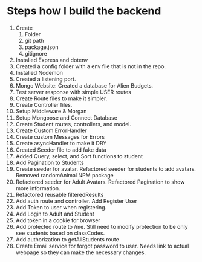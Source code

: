 # Steps how I build the backend
1. Create
   1. Folder
   2. git path
   3. package.json
   4. gitignore
2. Installed Express and dotenv
3. Created a config folder with a env file that is not in the repo.
4. Installed Nodemon
5. Created a listening port.
6. Mongo Website: Created a database for Alien Budgets.
7. Test server response with simple USER routes
8. Create Route files to make it simpler.
9. Create Controller files.
10. Setup Middleware & Morgan
11. Setup Mongoose and Connect Database
12. Create Student routes, controllers, and model.
13. Create Custom ErrorHandler
14. Create custom Messages for Errors
15. Create asyncHandler to make it DRY
16. Created Seeder file to add fake data
17. Added Query, select, and Sort functions to student
18. Add Pagination to Students
19. Create seeder for avatar. Refactored seeder for students to add avatars. Removed randomAnimal NPM package
20. Refactored seeder for Adult Avatars. Refactored Pagination to show more information.
21. Refactored reusable filteredResults
22. Add auth route and controller. Add Register User
23. Add Token to user when registering.
24. Add Login to Adult and Student
25. Add token in a cookie for browser
26. Add protected route to /me. Still need to modify protection to be only see students based on classCodes.
27. Add authorization to getAllStudents route
28. Create Email service for forgot password to user. Needs link to actual webpage so they can make the necessary changes.